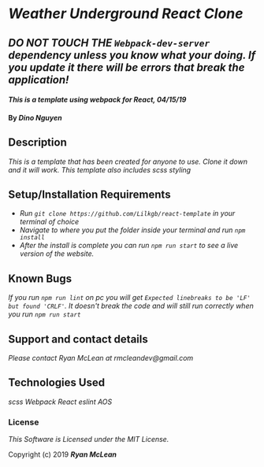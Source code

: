 # _Weather Underground React Clone_

## _DO NOT TOUCH THE `Webpack-dev-server` dependency unless you know what your doing. If you update it there will be errors that break the application!_

#### _This is a template using webpack for React, 04/15/19_

#### By _**Dino Nguyen**_

## Description

_This is a template that has been created for anyone to use. Clone it down and it will work. This template also includes scss styling_

## Setup/Installation Requirements

* _Run `git clone https://github.com/Lilkgb/react-template` in your terminal of choice_
* _Navigate to where you put the folder inside your terminal and run `npm install`_
* _After the install is complete you can run `npm run start` to see a live version of the website._


## Known Bugs

_If you run `npm run lint` on pc you will get `Expected linebreaks to be 'LF' but found 'CRLF'`. It doesn't break the code and will still run correctly when you run `npm run start`_

## Support and contact details

_Please contact Ryan McLean at rmcleandev@gmail.com_

## Technologies Used

_scss_
_Webpack_
_React_
_eslint_
_AOS_

### License

*This Software is Licensed under the MIT License.*

Copyright (c) 2019 **_Ryan McLean_**

